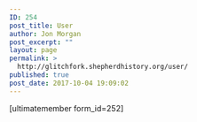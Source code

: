 ```yaml
---
ID: 254
post_title: User
author: Jon Morgan
post_excerpt: ""
layout: page
permalink: >
  http://glitchfork.shepherdhistory.org/user/
published: true
post_date: 2017-10-04 19:09:02
---
```

[ultimatemember form_id=252]